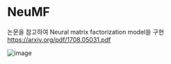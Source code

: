 
# NeuMF

논문을 참고하여 Neural matrix factorization model을 구현 </br>
https://arxiv.org/pdf/1708.05031.pdf 

![image](https://user-images.githubusercontent.com/57521132/120568658-41c7b680-c44f-11eb-9668-cfdc73ae38c5.png)
